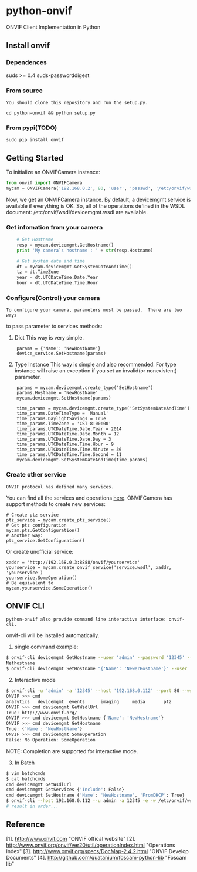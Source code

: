 python-onvif
============

ONVIF Client Implementation in Python

## Install onvif
### Dependences
suds >= 0.4
suds-passworddigest

### From source
    You should clone this repository and run the setup.py.
```
cd python-onvif && python setup.py
```

### From pypi(TODO)
```
sudo pip install onvif
```

## Getting Started
To initialize an ONVIFCamera instance:

```python
from onvif import ONVIFCamera
mycam = ONVIFCamera('192.168.0.2', 80, 'user', 'passwd', '/etc/onvif/wsdl/')
```
Now, we get an ONVIFCamera instance. By default, a devicemgmt service is available if everything is OK.
So, all of the operations defined in the WSDL document:
    /etc/onvif/wsdl/devicemgmt.wsdl
are available.

### Get infomation from your camera

```python
    # Get Hostname
    resp = mycam.devicemgmt.GetHostname()
    print 'My camera`s hostname : ' + str(resp.Hostname)

    # Get system date and time
    dt = mycam.devicemgmt.GetSystemDateAndTime()
    tz = dt.TimeZone
    year = dt.UTCDateTime.Date.Year
    hour = dt.UTCDateTime.Time.Hour
```

### Configure(Control) your camera
    To configure your camera, parameters must be passed.  There are two ways
to pass parameter to services methods:
1. Dict
    This way is very simple.

```
    params = {'Name': 'NewHostName'}
    device_service.SetHostname(params)
```
2. Type Instance
    This way is simple and also recommended. For type instance will raise an
exception if you set an invalid(or nonexistent) parameter.

```
    params = mycam.devicemgmt.create_type('SetHostname')
    params.Hostname = 'NewHostName'
    mycam.devicemgmt.SetHostname(params)
    
    time_params = mycam.devicemgmt.create_type('SetSystemDateAndTime')
    time_params.DateTimeType = 'Manual'
    time_params.DaylightSavings = True
    time_params.TimeZone = 'CST-8:00:00'
    time_params.UTCDateTime.Date.Year = 2014
    time_params.UTCDateTime.Date.Month = 12
    time_params.UTCDateTime.Date.Day = 3
    time_params.UTCDateTime.Time.Hour = 9
    time_params.UTCDateTime.Time.Minute = 36
    time_params.UTCDateTime.Time.Second = 11
    mycam.devicemgmt.SetSystemDateAndTime(time_params)
```

### Create other service
    ONVIF protocol has defined many services.
You can find all the services and operations [here](http://www.onvif.org/onvif/ver20/util/operationIndex.html).
ONVIFCamera has support methods to create new services:

```
# Create ptz service
ptz_service = mycam.create_ptz_service()
# Get ptz configuration
mycam.ptz.GetConfiguration()
# Another way:
ptz_service.GetConfiguration()
```

Or create unofficial service:

```
xaddr = 'http://192.168.0.3:8888/onvif/yourservice'
yourservice = mycam.create_onvif_service('service.wsdl', xaddr, 'yourservice')
yourservice.SomeOperation()
# Be equivalent to
mycam.yourservice.SomeOperation()

```

## ONVIF CLI
    python-onvif also provide command line interactive interface: onvif-cli.
onvif-cli will be installed automatically.
1. single command example:

```Bash
$ onvif-cli devicemgmt GetHostname --user 'admin' --password '12345' --host '192.168.0.112' --port 80 --wsdl /etc/onvif/wsdl/
Nethostname
$ onvif-cli devicemgmt SetHostname "{'Name': 'NewerHostname'}" --user 'admin' --password '12345' --host '192.168.0.112' --port 80 --wsdl /etc/onvif/wsdl/
```

2. Interactive mode

```Bash
$ onvif-cli -u 'admin' -a '12345' --host '192.168.0.112' --port 80 --wsdl /etc/onvif/wsdl/
ONVIF >>> cmd
analytics   devicemgmt  events      imaging     media       ptz
ONVIF >>> cmd devicemgmt GetWsdlUrl
True: http://www.onvif.org/
ONVIF >>> cmd devicemgmt SetHostname {'Name': 'NewHostname'}
ONVIF >>> cmd devicemgmt GetHostname
True: {'Name': 'NewHostName'}
ONVIF >>> cmd devicemgmt SomeOperation
False: No Operation: SomeOperation
```
NOTE: Completion are supported for interactive mode.

3. In Batch

```Bash
$ vim batchcmds
$ cat batchcmds
cmd devicemgmt GetWsdlUrl
cmd devicemgmt GetServices {'Include': False}
cmd devicemgmt SetHostname {'Name': 'NewHostname', 'FromDHCP': True}
$ onvif-cli --host 192.168.0.112 --u admin -a 12345 -e -w /etc/onvif/wsdl/ < batchcmds
# result in order...
```

## Reference
[1]. http://www.onvif.com "ONVIF offical website"
[2]. http://www.onvif.org/onvif/ver20/util/operationIndex.html "Operations Index"
[3]. http://www.onvif.org/specs/DocMap-2.4.2.html "ONVIF Develop Documents"
[4]. http://github.com/quatanium/foscam-python-lib "Foscam lib"
